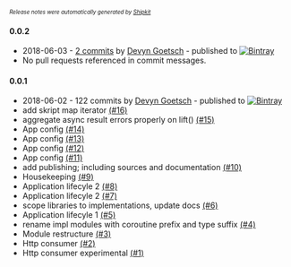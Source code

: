 <sup><sup>*Release notes were automatically generated by [Shipkit](http://shipkit.org/)*</sup></sup>

#### 0.0.2
 - 2018-06-03 - [2 commits](https://github.com/dgoetsch/skript/compare/v0.0.1...v0.0.2) by [Devyn Goetsch](https://github.com/dgoetsch) - published to [![Bintray](https://img.shields.io/badge/Bintray-0.0.2-green.svg)](https://bintray.com/playwrigkt/skript/skript/0.0.2)
 - No pull requests referenced in commit messages.

#### 0.0.1
 - 2018-06-02 - 122 commits by [Devyn Goetsch](https://github.com/dgoetsch) - published to [![Bintray](https://img.shields.io/badge/Bintray-0.0.1-green.svg)](https://bintray.com/playwrigkt/skript/skript/0.0.1)
 - add skript map iterator [(#16)](https://github.com/dgoetsch/skript/pull/16)
 - aggregate  async result errors properly on lift() [(#15)](https://github.com/dgoetsch/skript/pull/15)
 - App config [(#14)](https://github.com/dgoetsch/skript/pull/14)
 - App config [(#13)](https://github.com/dgoetsch/skript/pull/13)
 - App config [(#12)](https://github.com/dgoetsch/skript/pull/12)
 - App config [(#11)](https://github.com/dgoetsch/skript/pull/11)
 - add publishing; including sources and documentation [(#10)](https://github.com/dgoetsch/skript/pull/10)
 - Housekeeping [(#9)](https://github.com/dgoetsch/skript/pull/9)
 - Application lifecyle 2 [(#8)](https://github.com/dgoetsch/skript/pull/8)
 - Application lifecyle 2 [(#7)](https://github.com/dgoetsch/skript/pull/7)
 - scope libraries to implementations, update docs [(#6)](https://github.com/dgoetsch/skript/pull/6)
 - Application lifecyle 1 [(#5)](https://github.com/dgoetsch/skript/pull/5)
 - rename impl modules with coroutine prefix and type suffix [(#4)](https://github.com/dgoetsch/skript/pull/4)
 - Module restructure [(#3)](https://github.com/dgoetsch/skript/pull/3)
 - Http consumer [(#2)](https://github.com/dgoetsch/skript/pull/2)
 - Http consumer experimental [(#1)](https://github.com/dgoetsch/skript/pull/1)

